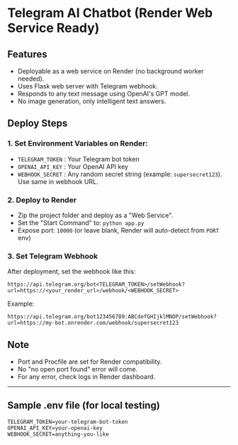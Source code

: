 # Telegram AI Chatbot (Render Web Service Ready)

## Features
- Deployable as a web service on Render (no background worker needed).
- Uses Flask web server with Telegram webhook.
- Responds to any text message using OpenAI's GPT model.
- No image generation, only intelligent text answers.

## Deploy Steps

### 1. Set Environment Variables on Render:
- `TELEGRAM_TOKEN` : Your Telegram bot token
- `OPENAI_API_KEY` : Your OpenAI API key
- `WEBHOOK_SECRET` : Any random secret string (example: `supersecret123`). Use same in webhook URL.

### 2. Deploy to Render
- Zip the project folder and deploy as a "Web Service".
- Set the "Start Command" to: `python app.py`
- Expose port: `10000` (or leave blank, Render will auto-detect from `PORT` env)

### 3. Set Telegram Webhook
After deployment, set the webhook like this:
```
https://api.telegram.org/bot<TELEGRAM_TOKEN>/setWebhook?url=https://<your_render_url>/webhook/<WEBHOOK_SECRET>
```

Example:
```
https://api.telegram.org/bot123456789:ABCdefGHIjklMNOP/setWebhook?url=https://my-bot.onrender.com/webhook/supersecret123
```

## Note
- Port and Procfile are set for Render compatibility.
- No "no open port found" error will come.
- For any error, check logs in Render dashboard.

---

## Sample .env file (for local testing)
```
TELEGRAM_TOKEN=your-telegram-bot-token
OPENAI_API_KEY=your-openai-key
WEBHOOK_SECRET=anything-you-like
```
